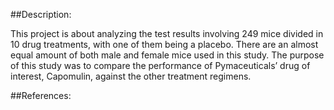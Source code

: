 ##Description: 

This project is about analyzing the test results involving 249 mice divided in 10 drug treatments, with one of them being a placebo. There are an almost equal amount of both male and female mice used in this study. The purpose of this study was to compare the performance of Pymaceuticals’ drug of interest, Capomulin, against the other treatment regimens.

##References:
